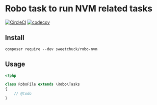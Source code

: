 # Robo task to run NVM related tasks

[![CircleCI](https://circleci.com/gh/Sweetchuck/robo-nvm.svg?style=svg)](https://circleci.com/gh/Sweetchuck/robo-nvm)
[![codecov](https://codecov.io/gh/Sweetchuck/robo-nvm/branch/master/graph/badge.svg)](https://codecov.io/gh/Sweetchuck/robo-nvm)


## Install

`composer require --dev sweetchuck/robo-nvm`


## Usage

```php
<?php

class RoboFile extends \Robo\Tasks
{
    // @todo
}

```

